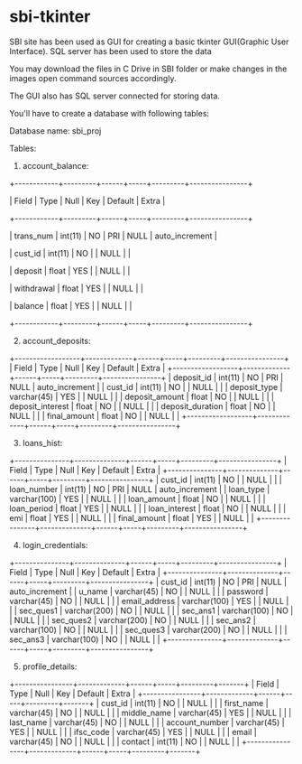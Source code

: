 # sbi-tkinter
SBI site has been used as GUI for creating a basic tkinter GUI(Graphic User Interface). SQL server has been used to store the data

You may download the files in C Drive in SBI folder or make changes in the images open command sources accordingly.

The GUI also has SQL server connected for storing data.

You'll have to create a database with following tables:

Database name:
sbi_proj

Tables:

1. account_balance:

+------------+---------+------+-----+---------+----------------+

| Field      | Type    | Null | Key | Default | Extra          |

+------------+---------+------+-----+---------+----------------+

| trans_num  | int(11) | NO   | PRI | NULL    | auto_increment |

| cust_id    | int(11) | NO   |     | NULL    |                |

| deposit    | float   | YES  |     | NULL    |                |

| withdrawal | float   | YES  |     | NULL    |                |

| balance    | float   | YES  |     | NULL    |                |

+------------+---------+------+-----+---------+----------------+

2. account_deposits:

+------------------+-------------+------+-----+---------+----------------+
| Field            | Type        | Null | Key | Default | Extra          |
+------------------+-------------+------+-----+---------+----------------+
| deposit_id       | int(11)     | NO   | PRI | NULL    | auto_increment |
| cust_id          | int(11)     | NO   |     | NULL    |                |
| deposit_type     | varchar(45) | YES  |     | NULL    |                |
| deposit_amount   | float       | NO   |     | NULL    |                |
| deposit_interest | float       | NO   |     | NULL    |                |
| deposit_duration | float       | NO   |     | NULL    |                |
| final_amount     | float       | NO   |     | NULL    |                |
+------------------+-------------+------+-----+---------+----------------+

3. loans_hist:

+---------------+--------------+------+-----+---------+----------------+
| Field         | Type         | Null | Key | Default | Extra          |
+---------------+--------------+------+-----+---------+----------------+
| cust_id       | int(11)      | NO   |     | NULL    |                |
| loan_number   | int(11)      | NO   | PRI | NULL    | auto_increment |
| loan_type     | varchar(100) | YES  |     | NULL    |                |
| loan_amount   | float        | NO   |     | NULL    |                |
| loan_period   | float        | YES  |     | NULL    |                |
| loan_interest | float        | NO   |     | NULL    |                |
| emi           | float        | YES  |     | NULL    |                |
| final_amount  | float        | YES  |     | NULL    |                |
+---------------+--------------+------+-----+---------+----------------+

4. login_credentials:

+---------------+--------------+------+-----+---------+----------------+
| Field         | Type         | Null | Key | Default | Extra          |
+---------------+--------------+------+-----+---------+----------------+
| cust_id       | int(11)      | NO   | PRI | NULL    | auto_increment |
| u_name        | varchar(45)  | NO   |     | NULL    |                |
| password      | varchar(45)  | NO   |     | NULL    |                |
| email_address | varchar(100) | YES  |     | NULL    |                |
| sec_ques1     | varchar(200) | NO   |     | NULL    |                |
| sec_ans1      | varchar(100) | NO   |     | NULL    |                |
| sec_ques2     | varchar(200) | NO   |     | NULL    |                |
| sec_ans2      | varchar(100) | NO   |     | NULL    |                |
| sec_ques3     | varchar(200) | NO   |     | NULL    |                |
| sec_ans3      | varchar(100) | NO   |     | NULL    |                |
+---------------+--------------+------+-----+---------+----------------+

5. profile_details:

+----------------+-------------+------+-----+---------+-------+
| Field          | Type        | Null | Key | Default | Extra |
+----------------+-------------+------+-----+---------+-------+
| cust_id        | int(11)     | NO   |     | NULL    |       |
| first_name     | varchar(45) | NO   |     | NULL    |       |
| middle_name    | varchar(45) | YES  |     | NULL    |       |
| last_name      | varchar(45) | NO   |     | NULL    |       |
| account_number | varchar(45) | YES  |     | NULL    |       |
| ifsc_code      | varchar(45) | YES  |     | NULL    |       |
| email          | varchar(45) | NO   |     | NULL    |       |
| contact        | int(11)     | NO   |     | NULL    |       |
+----------------+-------------+------+-----+---------+-------+
